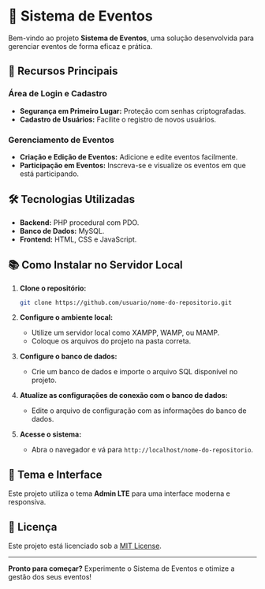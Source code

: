 # 📅 Sistema de Eventos

Bem-vindo ao projeto **Sistema de Eventos**, uma solução desenvolvida para gerenciar eventos de forma eficaz e prática.

## 🎯 Recursos Principais

### Área de Login e Cadastro

- **Segurança em Primeiro Lugar:** Proteção com senhas criptografadas.
- **Cadastro de Usuários:** Facilite o registro de novos usuários.

### Gerenciamento de Eventos

- **Criação e Edição de Eventos:** Adicione e edite eventos facilmente.
- **Participação em Eventos:** Inscreva-se e visualize os eventos em que está participando.

## 🛠️ Tecnologias Utilizadas

- **Backend:** PHP procedural com PDO.
- **Banco de Dados:** MySQL.
- **Frontend:** HTML, CSS e JavaScript.

## 📚 Como Instalar no Servidor Local

1. **Clone o repositório:**

    ```bash
    git clone https://github.com/usuario/nome-do-repositorio.git
    ```

2. **Configure o ambiente local:**

   - Utilize um servidor local como XAMPP, WAMP, ou MAMP.
   - Coloque os arquivos do projeto na pasta correta.

3. **Configure o banco de dados:**

   - Crie um banco de dados e importe o arquivo SQL disponível no projeto.

4. **Atualize as configurações de conexão com o banco de dados:**

   - Edite o arquivo de configuração com as informações do banco de dados.

5. **Acesse o sistema:**

   - Abra o navegador e vá para `http://localhost/nome-do-repositorio`.

## 🎨 Tema e Interface

Este projeto utiliza o tema **Admin LTE** para uma interface moderna e responsiva.

## 📄 Licença

Este projeto está licenciado sob a [MIT License](LICENSE).

---

**Pronto para começar?** Experimente o Sistema de Eventos e otimize a gestão dos seus eventos!
